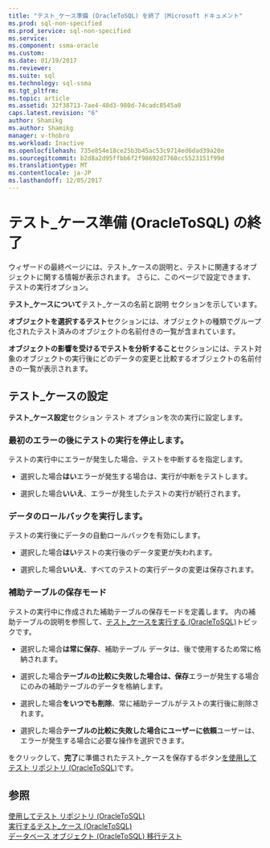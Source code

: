 ```yaml
---
title: "テスト_ケース準備 (OracleToSQL) を終了 |Microsoft ドキュメント"
ms.prod: sql-non-specified
ms.prod_service: sql-non-specified
ms.service: 
ms.component: ssma-oracle
ms.custom: 
ms.date: 01/19/2017
ms.reviewer: 
ms.suite: sql
ms.technology: sql-ssma
ms.tgt_pltfrm: 
ms.topic: article
ms.assetid: 32f38713-7ae4-48d3-980d-74cadc8545a0
caps.latest.revision: "6"
author: Shamikg
ms.author: Shamikg
manager: v-thobro
ms.workload: Inactive
ms.openlocfilehash: 735e854e18ce25b3b45ac53c9714ed6dad39a20e
ms.sourcegitcommit: b2d8a2d95ffbb6f2f98692d7760cc5523151f99d
ms.translationtype: MT
ms.contentlocale: ja-JP
ms.lasthandoff: 12/05/2017
---
```

# <a name="finishing-test-case-preparation-oracletosql"></a>テスト_ケース準備 (OracleToSQL) の終了
ウィザードの最終ページには、テスト_ケースの説明と、テストに関連するオブジェクトに関する情報が表示されます。 さらに、このページで設定できます、テストの実行オプション。  
  
**テスト_ケースについて**テスト_ケースの名前と説明 セクションを示しています。  
  
**オブジェクトを選択するテスト**セクションには、オブジェクトの種類でグループ化されたテスト済みのオブジェクトの名前付きの一覧が含まれています。  
  
**オブジェクトの影響を受けるでテストを分析すること**セクションには、テスト対象のオブジェクトの実行後にどのデータの変更と比較するオブジェクトの名前付きの一覧が表示されます。  
  
## <a name="test-case-settings"></a>テスト_ケースの設定  
**テスト_ケース設定**セクション テスト オプションを次の実行に設定します。  
  
### <a name="stop-test-execution-after-first-failure"></a>最初のエラーの後にテストの実行を停止します。  
テストの実行中にエラーが発生した場合、テストを中断するを指定します。  
  
-   選択した場合**はい**エラーが発生する場合は、実行が中断をテストします。  
  
-   選択した場合**いいえ**、エラーが発生したテストの実行が続行されます。  
  
### <a name="perform-data-rollback"></a>データのロールバックを実行します。  
テストの実行後にデータの自動ロールバックを有効にします。  
  
-   選択した場合**はい**テストの実行後のデータ変更が失われます。  
  
-   選択した場合**いいえ**、すべてのテストの実行データの変更は保存されます。  
  
### <a name="auxiliary-tables-saving-mode"></a>補助テーブルの保存モード  
テストの実行中に作成された補助テーブルの保存モードを定義します。 内の補助テーブルの説明を参照して、[テスト_ケースを実行する &#40;OracleToSQL&#41;](../../ssma/oracle/running-test-cases-oracletosql.md)トピックです。  
  
-   選択した場合**は常に保存**、補助テーブル データは、後で使用するため常に格納されます。  
  
-   選択した場合**テーブルの比較に失敗した場合は、保存**エラーが発生する場合にのみの補助テーブルのデータを格納します。  
  
-   選択した場合**をいつでも削除**、常に補助テーブルがテストの実行後に削除されます。  
  
-   選択した場合**テーブルの比較に失敗した場合にユーザーに依頼**ユーザーは、エラーが発生する場合に必要な操作を選択できます。  
  
をクリックして、**完了**に準備されたテスト_ケースを保存するボタン[を使用してテスト リポジトリ (OracleToSQL)](http://msdn.microsoft.com/en-us/f941cce4-d3e3-4aeb-a88a-4f101a97a9f4)です。  
  
## <a name="see-also"></a>参照  
[使用してテスト リポジトリ &#40;OracleToSQL&#41;](../../ssma/oracle/using-test-repositories-oracletosql.md)  
[実行するテスト_ケース &#40;OracleToSQL&#41;](../../ssma/oracle/running-test-cases-oracletosql.md)  
[データベース オブジェクト &#40;OracleToSQL&#41; 移行テスト](../../ssma/oracle/testing-migrated-database-objects-oracletosql.md)  
  
